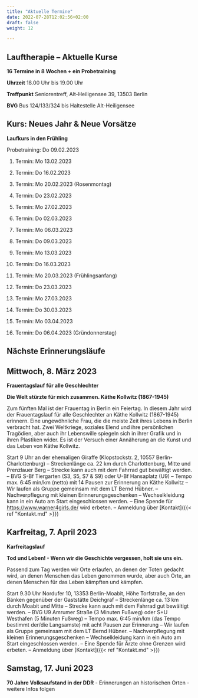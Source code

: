 ```yaml
---
title: "Aktuelle Termine"
date: 2022-07-28T12:02:56+02:00
draft: false
weight: 12

---
```



## Lauftherapie – Aktuelle Kurse 

__16 Termine in 8 Wochen + ein Probetraining__

__Uhrzeit__ 18.00 Uhr bis 19.00 Uhr

__Treffpunkt__ Seniorentreff, Alt-Heiligensee 39, 13503 Berlin

__BVG__ Bus 124/133/324 bis Haltestelle Alt-Heiligensee


## Kurs: Neues Jahr & Neue Vorsätze

__Laufkurs in den Frühling__
 
Probetraining: Do 09.02.2023

1. Termin: Mo 13.02.2023

2. Termin: Do 16.02.2023

3. Termin: Mo 20.02.2023 (Rosenmontag)

4. Termin: Do 23.02.2023

5. Termin: Mo 27.02.2023

6. Termin: Do 02.03.2023

7. Termin: Mo 06.03.2023

8. Termin: Do 09.03.2023

9. Termin: Mo 13.03.2023

10. Termin: Do 16.03.2023

11. Termin: Mo 20.03.2023 (Frühlingsanfang)

12. Termin: Do 23.03.2023

13. Termin: Mo 27.03.2023

14. Termin: Do 30.03.2023

15. Termin: Mo 03.04.2023

16. Termin: Do 06.04.2023 (Gründonnerstag)


## Nächste Erinnerungsläufe 

## Mittwoch, 8. März 2023

__Frauentagslauf für alle Geschlechter__

__Die Welt stürzte für mich zusammen. Käthe Kollwitz (1867-1945)__

Zum fünften Mal ist der Frauentag in Berlin ein Feiertag. In diesem Jahr wird der Frauentagslauf für alle Geschlechter an Käthe Kollwitz (1867-1945) erinnern. Eine ungewöhnliche Frau, die die meiste Zeit ihres Lebens in Berlin verbracht hat. Zwei Weltkriege, soziales Elend und ihre persönlichen Tragödien, aber auch ihr Lebenswille spiegeln sich in ihrer Grafik und in ihren Plastiken wider. Es ist der Versuch einer Annäherung an die Kunst und das Leben von Käthe Kollwitz. 

Start 9 Uhr an der ehemaligen Giraffe (Klopstockstr. 2, 10557 Berlin-Charlottenburg) – Streckenlänge ca. 22 km durch Charlottenburg, Mitte und Prenzlauer Berg – Strecke kann auch mit dem Fahrrad gut bewältigt werden. – BVG S-Bf Tiergarten (S3, S5, S7 & S9) oder U-Bf Hansaplatz (U9) – Tempo max. 6:45 min/km (netto) mit 14 Pausen zur Erinnerung an Käthe Kollwitz – Wir laufen als Gruppe gemeinsam mit dem LT Bernd Hübner. – Nachverpflegung mit kleinen Erinnerungsgeschenken – Wechselkleidung kann in ein Auto am Start eingeschlossen werden. – Eine Spende für https://www.warner4girls.de/ wird erbeten. – Anmeldung über [Kontakt]({{< ref "Kontakt.md" >}})


## Karfreitag, 7. April 2023

__Karfreitagslauf__ 

__Tod und Leben! - Wenn wir die Geschichte vergessen, holt sie uns ein.__ 

Passend zum Tag werden wir Orte erlaufen, an denen der Toten gedacht wird, an denen Menschen das Leben genommen wurde, aber auch Orte, an denen Menschen für das Leben kämpften und kämpfen.

Start 9.30 Uhr Nordufer 10, 13353 Berlin-Moabit, Höhe Torfstraße, an den Bänken gegenüber der Gaststätte Deichgraf – Streckenlänge ca. 13  km durch Moabit und Mitte – Strecke kann auch mit dem Fahrrad gut bewältigt werden. – BVG U9 Amrumer Straße (3 Minuten Fußweg) oder S+U Westhafen (5 Minuten Fußweg) – Tempo max. 6:45 min/km (das Tempo bestimmt der/die Langsamste) mit acht Pausen zur Erinnerung  – Wir laufen als Gruppe gemeinsam mit dem LT Bernd Hübner. – Nachverpflegung mit kleinen Erinnerungsgeschenken – Wechselkleidung kann in ein Auto am Start eingeschlossen werden. – Eine Spende für Ärzte ohne Grenzen wird erbeten. – Anmeldung über [Kontakt]({{< ref "Kontakt.md" >}})

## Samstag, 17. Juni 2023

__70 Jahre Volksaufstand in der DDR__ - Erinnerungen an historischen Orten - weitere Infos folgen

